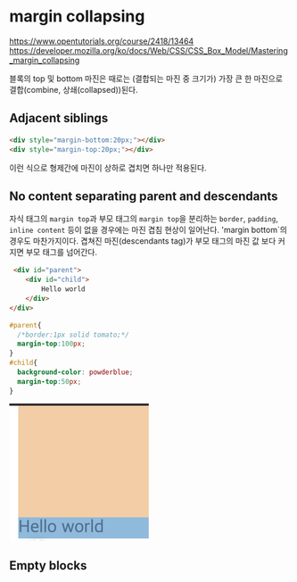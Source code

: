 
# margin collapsing
https://www.opentutorials.org/course/2418/13464
https://developer.mozilla.org/ko/docs/Web/CSS/CSS_Box_Model/Mastering_margin_collapsing

블록의 top 및 bottom 마진은 때로는 (결합되는 마진 중 크기가) 가장 큰 한 마진으로 결합(combine, 상쇄(collapsed))된다. 

## Adjacent siblings
```HTML
<div style="margin-bottom:20px;"></div>
<div style="margin-top:20px;"></div>
```
이런 식으로 형제간에 마진이 상하로 겹치면 하나만 적용된다. 


## No content separating parent and descendants  

자식 태그의 `margin top`과 부모 태그의 `margin top`을 분리하는 `border`, `padding`, `inline content` 등이 없을 경우에는 마진 겹침 현상이 일어난다. 'margin bottom`의 경우도 마찬가지이다. 겹쳐진 마진(descendants tag)가 부모 태그의 마진 값 보다 커지면 부모 태그를 넘어간다. 
```HTML
 <div id="parent">        
    <div id="child">
        Hello world
    </div>
</div>
```
```CSS
#parent{
  /*border:1px solid tomato;*/
  margin-top:100px;
}
#child{
  background-color: powderblue;
  margin-top:50px;
}
```
![collapse2](../img/collapse2.png)


## Empty blocks
